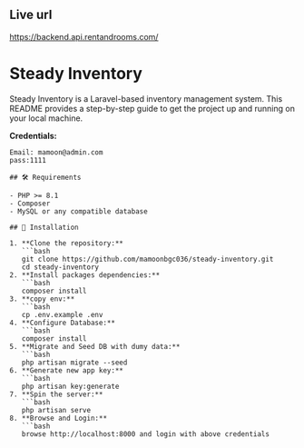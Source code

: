 ## Live url
https://backend.api.rentandrooms.com/
# Steady Inventory

Steady Inventory is a Laravel-based inventory management system. This README provides a step-by-step guide to get the project up and running on your local machine.

**Credentials:**
```
Email: mamoon@admin.com
pass:1111

## 🛠 Requirements

- PHP >= 8.1
- Composer
- MySQL or any compatible database

## 🚀 Installation

1. **Clone the repository:**
   ```bash
   git clone https://github.com/mamoonbgc036/steady-inventory.git
   cd steady-inventory
2. **Install packages dependencies:**
   ```bash
   composer install
3. **copy env:**
   ```bash
   cp .env.example .env
4. **Configure Database:**
   ```bash
   composer install
5. **Migrate and Seed DB with dumy data:**
   ```bash
   php artisan migrate --seed
6. **Generate new app key:**
   ```bash
   php artisan key:generate
7. **Spin the server:**
   ```bash
   php artisan serve
8. **Browse and Login:**
   ```bash
   browse http://localhost:8000 and login with above credentials
